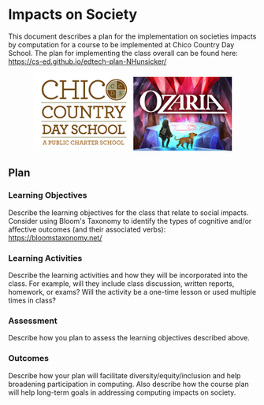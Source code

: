 # Impacts on Society

This document describes a plan for the implementation on societies impacts by computation for a course to be implemented at Chico Country Day School. The plan for implementing the class overall can be found here: https://cs-ed.github.io/edtech-plan-NHunsicker/

<p align="center">
  <img src="./images/ccds-color.png" width="200" title="CCDS Logo">
  <img src="./images/codecombat_ozaria.jpg" width="200" title="Ozaria Logo">
</p>


## Plan

### Learning Objectives

Describe the learning objectives for the class that relate to social impacts. Consider using Bloom's Taxonomy to identify the types of cognitive and/or affective outcomes (and their associated verbs): https://bloomstaxonomy.net/

### Learning Activities

Describe the learning activities and how they will be incorporated into the class. For example, will they include class discussion, written reports, homework, or exams? Will the activity be a one-time lesson or used multiple times in class?

### Assessment

Describe how you plan to assess the learning objectives described above.

### Outcomes

Describe how your plan will facilitate diversity/equity/inclusion and help broadening participation in computing. Also describe how the course plan will help long-term goals in addressing computing impacts on society.
